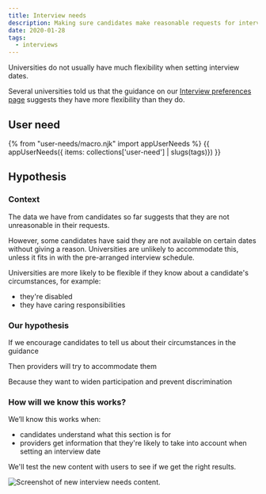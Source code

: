 ```yaml
---
title: Interview needs
description: Making sure candidates make reasonable requests for interview.
date: 2020-01-28
tags:
  - interviews
---
```


Universities do not usually have much flexibility when setting interview dates.

Several universities told us that the guidance on our [Interview preferences page](/apply-for-teacher-training/apply-launch#79-interview-preferences) suggests they have more flexibility than they do.

## User need

{% from "user-needs/macro.njk" import appUserNeeds %}
{{ appUserNeeds({ items: collections['user-need'] | slugs(tags)}) }}

## Hypothesis

### Context

The data we have from candidates so far suggests that they are not unreasonable in their requests.

However, some candidates have said they are not available on certain dates without giving a reason. Universities are unlikely to accommodate this, unless it fits in with the pre-arranged interview schedule.

Universities are more likely to be flexible if they know about a candidate's circumstances, for example:

* they're disabled
* they have caring responsibilities

### Our hypothesis

If we encourage candidates to tell us about their circumstances in the guidance

Then providers will try to accommodate them

Because they want to widen participation and prevent discrimination

### How will we know this works?

We’ll know this works when:

* candidates understand what this section is for
* providers get information that they're likely to take into account when setting an interview date

We'll test the new content with users to see if we get the right results.

![Screenshot of new interview needs content.](new-interview-needs-content.png "New interview needs content")
